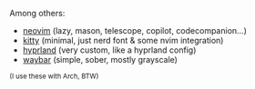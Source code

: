 Among others:

- [neovim](dotfiles/config/nvim) (lazy, mason, telescope, copilot, codecompanion...)
- [kitty](dotfiles/config/kitty) (minimal, just nerd font & some nvim integration)
- [hyprland](dotfiles/config/hypr) (very custom, like a hyprland config)
- [waybar](dotfiles/config/waybar) (simple, sober, mostly grayscale)

<sub>(I use these with Arch, BTW)</sub>
